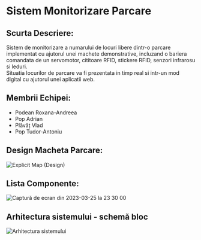 # Sistem Monitorizare Parcare

## Scurta Descriere:
Sistem de monitorizare a numarului de locuri libere dintr-o parcare implementat cu ajutorul unei machete demonstrative, incluzand o bariera comandata de un servomotor, cititoare RFID, stickere RFID, senzori infrarosu si leduri. </br>Situatia locurilor de parcare va fi prezentata in timp real si intr-un mod digital cu ajutorul unei aplicatii web.

## Membrii Echipei:
* Podean Roxana-Andreea
* Pop Adrian
* Plăvăț Vlad
* Pop Tudor-Antoniu

## Design Macheta Parcare:
![Explicit Map (Design)](https://user-images.githubusercontent.com/33669868/227742795-3f4c14b6-f0c8-4906-8090-8a7ad605c6e2.png)

## Lista Componente:
![Captură de ecran din 2023-03-25 la 23 30 00](https://user-images.githubusercontent.com/33669868/227743120-ca65c9f8-244b-4946-8362-29fd1daf044d.png)

## Arhitectura sistemului - schemă bloc
![Arhitectura sistemului](https://github.com/ptudorr/si_proiect/blob/main/arhitectura%20sistem/arhitectura_sistem.png)
